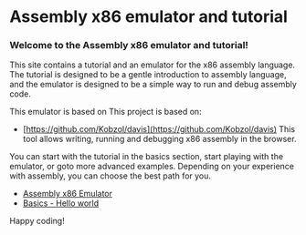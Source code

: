 # Assembly x86 emulator and tutorial

### Welcome to the Assembly x86 emulator and tutorial!

This site contains a tutorial and an emulator for the x86 assembly language.
The tutorial is designed to be a gentle introduction to assembly language, and the emulator is designed to be a simple way to run and debug assembly code.

This emulator is based on This project is based on:

- [https://github.com/Kobzol/davis](https://github.com/Kobzol/davis)
  This tool allows writing, running and debugging x86 assembly in the browser.

You can start with the tutorial in the basics section, start playing with the emulator, or goto more advanced examples.
Depending on your experience with assembly, you can choose the best path for you.

- [Assembly x86 Emulator](#/)
- [Basics - Hello world](#/docs/01%20basics%2B02%20hello%20world)

Happy coding!
